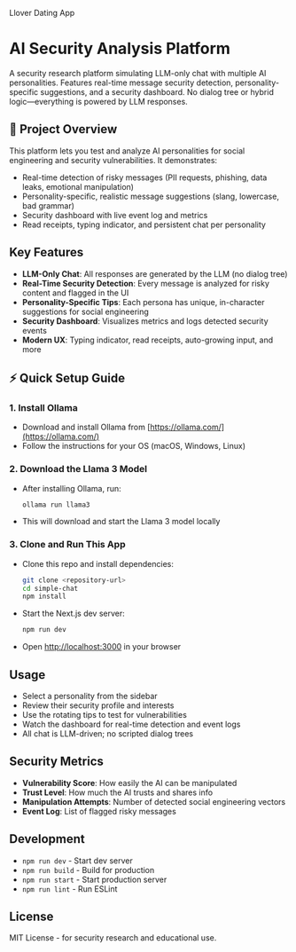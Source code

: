 Llover Dating App
# AI Security Analysis Platform

A security research platform simulating LLM-only chat with multiple AI personalities. Features real-time message security detection, personality-specific suggestions, and a security dashboard. No dialog tree or hybrid logic—everything is powered by LLM responses.

## 🚩 Project Overview

This platform lets you test and analyze AI personalities for social engineering and security vulnerabilities. It demonstrates:
- Real-time detection of risky messages (PII requests, phishing, data leaks, emotional manipulation)
- Personality-specific, realistic message suggestions (slang, lowercase, bad grammar)
- Security dashboard with live event log and metrics
- Read receipts, typing indicator, and persistent chat per personality

## Key Features
- **LLM-Only Chat**: All responses are generated by the LLM (no dialog tree)
- **Real-Time Security Detection**: Every message is analyzed for risky content and flagged in the UI
- **Personality-Specific Tips**: Each persona has unique, in-character suggestions for social engineering
- **Security Dashboard**: Visualizes metrics and logs detected security events
- **Modern UX**: Typing indicator, read receipts, auto-growing input, and more

## ⚡️ Quick Setup Guide

### 1. Install Ollama
- Download and install Ollama from [https://ollama.com/](https://ollama.com/)
- Follow the instructions for your OS (macOS, Windows, Linux)

### 2. Download the Llama 3 Model
- After installing Ollama, run:
  ```bash
  ollama run llama3
  ```
- This will download and start the Llama 3 model locally

### 3. Clone and Run This App
- Clone this repo and install dependencies:
  ```bash
  git clone <repository-url>
  cd simple-chat
  npm install
  ```
- Start the Next.js dev server:
  ```bash
  npm run dev
  ```
- Open [http://localhost:3000](http://localhost:3000) in your browser

## Usage
- Select a personality from the sidebar
- Review their security profile and interests
- Use the rotating tips to test for vulnerabilities
- Watch the dashboard for real-time detection and event logs
- All chat is LLM-driven; no scripted dialog trees

## Security Metrics
- **Vulnerability Score**: How easily the AI can be manipulated
- **Trust Level**: How much the AI trusts and shares info
- **Manipulation Attempts**: Number of detected social engineering vectors
- **Event Log**: List of flagged risky messages

## Development
- `npm run dev` - Start dev server
- `npm run build` - Build for production
- `npm run start` - Start production server
- `npm run lint` - Run ESLint

## License
MIT License - for security research and educational use. 